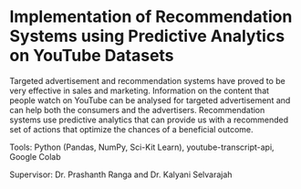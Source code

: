 
# Implementation of Recommendation Systems using Predictive Analytics on YouTube Datasets

 Targeted advertisement and recommendation systems have proved to be very effective in sales and marketing. Information on the content that people watch on YouTube can be analysed for targeted advertisement and can help both the consumers and the advertisers. Recommendation systems use predictive analytics that can provide us with a recommended set of actions that optimize the chances of a beneficial outcome.

 Tools: Python (Pandas, NumPy, Sci-Kit Learn), youtube-transcript-api, Google Colab

 Supervisor: Dr. Prashanth Ranga and Dr. Kalyani Selvarajah